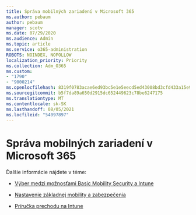 ```yaml
---
title: Správa mobilných zariadení v Microsoft 365
ms.author: pebaum
author: pebaum
manager: scotv
ms.date: 07/29/2020
ms.audience: Admin
ms.topic: article
ms.service: o365-administration
ROBOTS: NOINDEX, NOFOLLOW
localization_priority: Priority
ms.collection: Adm_O365
ms.custom:
- "1790"
- "9000214"
ms.openlocfilehash: 8319f0783acae6ed93bc5e1e5eecd5ed43008bd3cfd433a15e912e175a522f9d
ms.sourcegitcommit: b5f7da89a650d2915dc652449623c78be6247175
ms.translationtype: MT
ms.contentlocale: sk-SK
ms.lasthandoff: 08/05/2021
ms.locfileid: "54097897"
---
```

# <a name="mobile-device-management-in-microsoft-365"></a>Správa mobilných zariadení v Microsoft 365

Ďalšie informácie nájdete v téme: 

- [Výber medzi možnosťami Basic Mobility Security a Intune](https://docs.microsoft.com/office365/securitycompliance/choose-between-mdm-and-intune)

- [Nastavenie základnej mobility a zabezpečenia](https://support.office.com/article/Set-up-Mobile-Device-Management-MDM-in-Office-365-dd892318-bc44-4eb1-af00-9db5430be3cd)

- [Príručka prechodu na Intune](https://docs.microsoft.com/intune/migration-guide)
